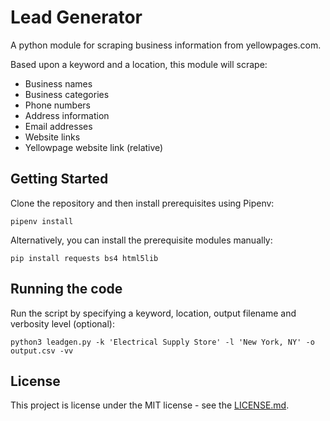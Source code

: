 # Lead Generator

A python module for scraping business information from yellowpages.com.

Based upon a keyword and a location, this module will scrape:
* Business names
* Business categories
* Phone numbers
* Address information
* Email addresses
* Website links
* Yellowpage website link (relative)

## Getting Started
Clone the repository and then install prerequisites using Pipenv:

    pipenv install

Alternatively, you can install the prerequisite modules manually:

    pip install requests bs4 html5lib

## Running the code
Run the script by specifying a keyword, location, output filename and verbosity level (optional):
    
    python3 leadgen.py -k 'Electrical Supply Store' -l 'New York, NY' -o output.csv -vv

## License
This project is license under the MIT license - see the [LICENSE.md](https://github.com/toose/lead-generator/blob/master/LICENSE.md).
